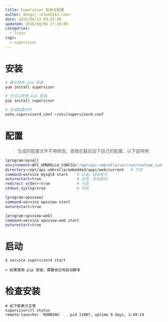 ```yaml
---
title: Supervisor 安装与配置
author: dongcj <ntwk@163.com>
date: 2016/06/13 09:25:58
updated: 2016/08/04 17:26:08
categories:
  - linux
tags:
  - supervisor
---
```


# 安装
```bash
# 建议使用 yum 安装
yum install supervisor

# 也可以使用 pip 安装
pip install supervisor

# 生成配置文件
echo_supervisord_conf >/etc/supervisord.conf
```


# 配置
> 生成的配置文件不用修改，直接在最后加下自己的配置，以下是样例

```bash
[program:mysql]
environment=API_UMBRELLA_CONFIG="/opt/api-umbrella/var/run/runtime_config.yml"  # 可选
directory=/opt/api-umbrella/embedded/apps/web/current   # 可选
command=service mysqld start    # 必选，启动命令
autorestart=true                # 必选，自动启动
redirect_stderr=true            # 可选
stdout_syslog=true              # 可选

[program:opsview]
command=service opsview start
autorestart=true

[program:opsview-web]
command=service opsview-web start
autorestart=true
```

# 启动
    $ service supervisord start

    > 如果使用 pip 安装，需要自已写启动脚本


# 检查安装
    # 如下即表示正常
    supervisorctl status
    remote-launcher `RUNNING`    pid 11087, uptime 9 days, 2:49:14